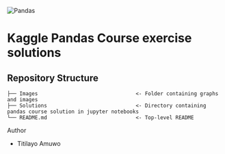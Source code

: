
![Pandas](https://cdn.filestackcontent.com/GgTFAbNTtiA09pWpwLAz)

# Kaggle Pandas Course exercise solutions 

  ## Repository Structure

```
├── Images                                <- Folder containing graphs and images  
├── Solutions                             <- Directory containing pandas course solution in jupyter notebooks
└── README.md                             <- Top-level README
``` 

Author 
- Titilayo Amuwo
